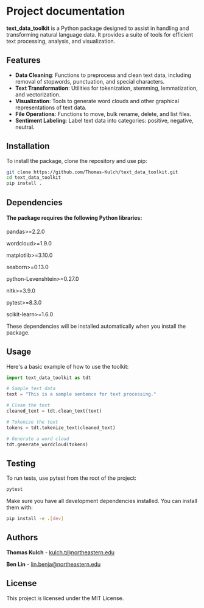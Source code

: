 # Project documentation

**text_data_toolkit** is a Python package designed to assist in handling and transforming natural language data. It provides a suite of tools for efficient text processing, analysis, and visualization.

## Features

- **Data Cleaning**: Functions to preprocess and clean text data, including removal of stopwords, punctuation, and special characters.
- **Text Transformation**: Utilities for tokenization, stemming, lemmatization, and vectorization.
- **Visualization**: Tools to generate word clouds and other graphical representations of text data.
- **File Operations**: Functions to move, bulk rename, delete, and list files.
- **Sentiment Labeling**: Label text data into categories: positive, negative, neutral.

## Installation

To install the package, clone the repository and use pip:

```bash
git clone https://github.com/Thomas-Kulch/text_data_toolkit.git
cd text_data_toolkit
pip install .
```

## Dependencies
#### The package requires the following Python libraries:

pandas>=2.2.0

wordcloud>=1.9.0

matplotlib>=3.10.0

seaborn>=0.13.0

python-Levenshtein>=0.27.0

nltk>=3.9.0

pytest>=8.3.0

scikit-learn>=1.6.0

These dependencies will be installed automatically when you install the package.

## Usage

Here's a basic example of how to use the toolkit:

```python
import text_data_toolkit as tdt

# Sample text data
text = "This is a sample sentence for text processing."

# Clean the text
cleaned_text = tdt.clean_text(text)

# Tokenize the text
tokens = tdt.tokenize_text(cleaned_text)

# Generate a word cloud
tdt.generate_wordcloud(tokens)
```

## Testing
To run tests, use pytest from the root of the project:
```bash
pytest
```

Make sure you have all development dependencies installed. You can install them with:
```bash
pip install -e .[dev]
```

## Authors
**Thomas Kulch** - kulch.t@northeastern.edu

**Ben Lin** - lin.benja@northeastern.edu

## License
This project is licensed under the MIT License.
